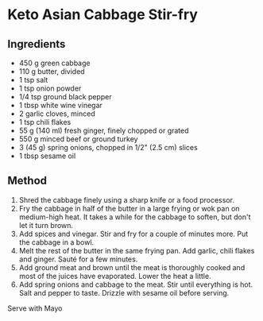 # Keto Asian Cabbage Stir-fry

## Ingredients

- 450 g green cabbage
- 110 g butter, divided
- 1 tsp salt
- 1 tsp onion powder
- 1/4 tsp ground black pepper
- 1 tbsp white wine vinegar
- 2 garlic cloves, minced
- 1 tsp chili flakes
- 55 g (140 ml) fresh ginger, finely chopped or grated
- 550 g minced beef or ground turkey
- 3 (45 g) spring onions, chopped in 1/2" (2.5 cm) slices
- 1 tbsp sesame oil

## Method

1. Shred the cabbage finely using a sharp knife or a food processor.
2. Fry the cabbage in half of the butter in a large frying or wok pan on medium-high heat. It takes a while for the cabbage to soften, but don't let it turn brown.
3. Add spices and vinegar. Stir and fry for a couple of minutes more. Put the cabbage in a bowl.
4. Melt the rest of the butter in the same frying pan. Add garlic, chili flakes and ginger. Sauté for a few minutes.
5. Add ground meat and brown until the meat is thoroughly cooked and most of the juices have evaporated. Lower the heat a little.
6. Add spring onions and cabbage to the meat. Stir until everything is hot. Salt and pepper to taste. Drizzle with sesame oil before serving.

Serve with Mayo
